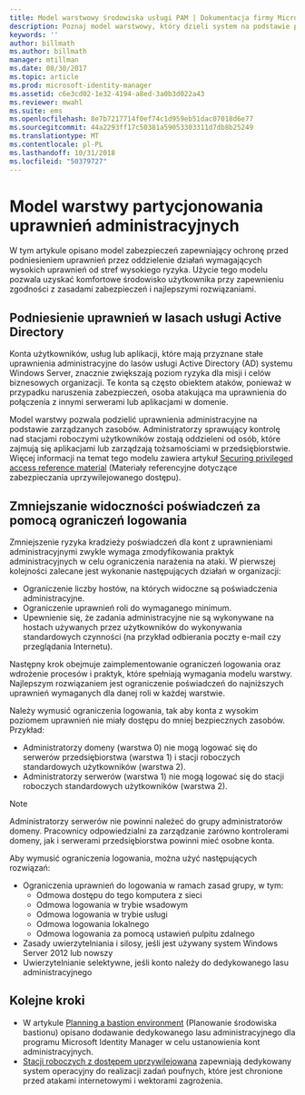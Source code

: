 ```yaml
---
title: Model warstwowy środowiska usługi PAM | Dokumentacja firmy Microsoft
description: Poznaj model warstwowy, który dzieli system na podstawie podatności na ryzyko.
keywords: ''
author: billmath
ms.author: billmath
manager: mtillman
ms.date: 08/30/2017
ms.topic: article
ms.prod: microsoft-identity-manager
ms.assetid: c6e3cd02-1e32-4194-a8ed-3a0b3d022a43
ms.reviewer: mwahl
ms.suite: ems
ms.openlocfilehash: 8e7b7217714f0ef74c1d959eb51dac07018d6e77
ms.sourcegitcommit: 44a2293ff17c50381a59053303311d7db8b25249
ms.translationtype: MT
ms.contentlocale: pl-PL
ms.lasthandoff: 10/31/2018
ms.locfileid: "50379727"
---
```

# <a name="tier-model-for-partitioning-administrative-privileges"></a>Model warstwy partycjonowania uprawnień administracyjnych

W tym artykule opisano model zabezpieczeń zapewniający ochronę przed podniesieniem uprawnień przez oddzielenie działań wymagających wysokich uprawnień od stref wysokiego ryzyka. Użycie tego modelu pozwala uzyskać komfortowe środowisko użytkownika przy zapewnieniu zgodności z zasadami zabezpieczeń i najlepszymi rozwiązaniami.

## <a name="elevation-of-privilege-in-active-directory-forests"></a>Podniesienie uprawnień w lasach usługi Active Directory

Konta użytkowników, usług lub aplikacji, które mają przyznane stałe uprawnienia administracyjne do lasów usługi Active Directory (AD) systemu Windows Server, znacznie zwiększają poziom ryzyka dla misji i celów biznesowych organizacji. Te konta są często obiektem ataków, ponieważ w przypadku naruszenia zabezpieczeń, osoba atakująca ma uprawnienia do połączenia z innymi serwerami lub aplikacjami w domenie.

Model warstwy pozwala podzielić uprawnienia administracyjne na podstawie zarządzanych zasobów. Administratorzy sprawujący kontrolę nad stacjami roboczymi użytkowników zostają oddzieleni od osób, które zajmują się aplikacjami lub zarządzają tożsamościami w przedsiębiorstwie. Więcej informacji na temat tego modelu zawiera artykuł [Securing privileged access reference material](http://aka.ms/tiermodel) (Materiały referencyjne dotyczące zabezpieczania uprzywilejowanego dostępu).

## <a name="restricting-credential-exposure-with-logon-restrictions"></a>Zmniejszanie widoczności poświadczeń za pomocą ograniczeń logowania

Zmniejszenie ryzyka kradzieży poświadczeń dla kont z uprawnieniami administracyjnymi zwykle wymaga zmodyfikowania praktyk administracyjnych w celu ograniczenia narażenia na ataki. W pierwszej kolejności zalecane jest wykonanie następujących działań w organizacji:

- Ograniczenie liczby hostów, na których widoczne są poświadczenia administracyjne.
- Ograniczenie uprawnień roli do wymaganego minimum.
- Upewnienie się, że zadania administracyjne nie są wykonywane na hostach używanych przez użytkowników do wykonywania standardowych czynności (na przykład odbierania poczty e-mail czy przeglądania Internetu).

Następny krok obejmuje zaimplementowanie ograniczeń logowania oraz wdrożenie procesów i praktyk, które spełniają wymagania modelu warstwy. Najlepszym rozwiązaniem jest ograniczenie poświadczeń do najniższych uprawnień wymaganych dla danej roli w każdej warstwie.

Należy wymusić ograniczenia logowania, tak aby konta z wysokim poziomem uprawnień nie miały dostępu do mniej bezpiecznych zasobów. Przykład:

- Administratorzy domeny (warstwa 0) nie mogą logować się do serwerów przedsiębiorstwa (warstwa 1) i stacji roboczych standardowych użytkowników (warstwa 2).
- Administratorzy serwerów (warstwa 1) nie mogą logować się do stacji roboczych standardowych użytkowników (warstwa 2).

>[!NOTE]
> Administratorzy serwerów nie powinni należeć do grupy administratorów domeny. Pracownicy odpowiedzialni za zarządzanie zarówno kontrolerami domeny, jak i serwerami przedsiębiorstwa powinni mieć osobne konta.

Aby wymusić ograniczenia logowania, można użyć następujących rozwiązań:

- Ograniczenia uprawnień do logowania w ramach zasad grupy, w tym:
    - Odmowa dostępu do tego komputera z sieci
    - Odmowa logowania w trybie wsadowym
    - Odmowa logowania w trybie usługi
    - Odmowa logowania lokalnego
    - Odmowa logowania za pomocą ustawień pulpitu zdalnego  
- Zasady uwierzytelniania i silosy, jeśli jest używany system Windows Server 2012 lub nowszy
- Uwierzytelnianie selektywne, jeśli konto należy do dedykowanego lasu administracyjnego

## <a name="next-steps"></a>Kolejne kroki

- W artykule [Planning a bastion environment](planning-bastion-environment.md) (Planowanie środowiska bastionu) opisano dodawanie dedykowanego lasu administracyjnego dla programu Microsoft Identity Manager w celu ustanowienia kont administracyjnych.
- [Stacji roboczych z dostępem uprzywilejowana](https://docs.microsoft.com/windows-server/identity/securing-privileged-access/privileged-access-workstations) zapewniają dedykowany system operacyjny do realizacji zadań poufnych, które jest chronione przed atakami internetowymi i wektorami zagrożenia.
